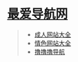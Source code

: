 # [最爱导航网](https://serhou.github.io/)  
> * [成人网站大全](https://www.whichav.video)  
> * [情色网站大全](https://www.qingse.one)  
> * [撸撸撸导航](https://www.lululu.one)  
